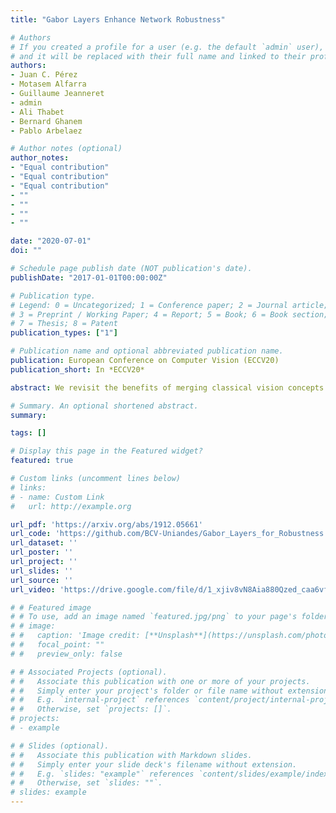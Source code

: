 ```yaml
---
title: "Gabor Layers Enhance Network Robustness"

# Authors
# If you created a profile for a user (e.g. the default `admin` user), write the username (folder name) here 
# and it will be replaced with their full name and linked to their profile.
authors:
- Juan C. Pérez
- Motasem Alfarra
- Guillaume Jeanneret
- admin
- Ali Thabet
- Bernard Ghanem
- Pablo Arbelaez

# Author notes (optional)
author_notes:
- "Equal contribution"
- "Equal contribution"
- "Equal contribution"
- ""
- ""
- ""
- ""

date: "2020-07-01"
doi: ""

# Schedule page publish date (NOT publication's date).
publishDate: "2017-01-01T00:00:00Z"

# Publication type.
# Legend: 0 = Uncategorized; 1 = Conference paper; 2 = Journal article;
# 3 = Preprint / Working Paper; 4 = Report; 5 = Book; 6 = Book section;
# 7 = Thesis; 8 = Patent
publication_types: ["1"]

# Publication name and optional abbreviated publication name.
publication: European Conference on Computer Vision (ECCV20)​
publication_short: In *ECCV20*

abstract: ​​We revisit the benefits of merging classical vision concepts with deep learning models. In particular, we explore the effect on robustness against adversarial attacks of replacing the first layers of various deep architectures with Gabor layers, i.e. convolutional layers with filters that are based on learnable Gabor parameters. We observe that architectures enhanced with Gabor layers gain a consistent boost in robustness over regular models and preserve high generalizing test performance, even though these layers come at a negligible increase in the number of parameters. We then exploit the closed form expression of Gabor filters to derive an expression for a Lipschitz constant of such filters, and harness this theoretical result to develop a regularizer we use during training to further enhance network robustness. We conduct extensive experiments with various architectures (LeNet, AlexNet, VGG16 and WideResNet) on several datasets (MNIST, SVHN, CIFAR10 and CIFAR100) and demonstrate large empirical robustness gains. Furthermore, we experimentally show how our regularizer provides consistent robustness improvements.

# Summary. An optional shortened abstract.
summary: 

tags: []

# Display this page in the Featured widget?
featured: true

# Custom links (uncomment lines below)
# links:
# - name: Custom Link
#   url: http://example.org

url_pdf: 'https://arxiv.org/abs/1912.05661'
url_code: 'https://github.com/BCV-Uniandes/Gabor_Layers_for_Robustness'
url_dataset: ''
url_poster: ''
url_project: ''
url_slides: ''
url_source: ''
url_video: 'https://drive.google.com/file/d/1_xjiv8vN8Aia880Qzed_caa6vfDHXmNw/view?usp=sharing'

# # Featured image
# # To use, add an image named `featured.jpg/png` to your page's folder. 
# # image:
# #   caption: 'Image credit: [**Unsplash**](https://unsplash.com/photos/pLCdAaMFLTE)'
# #   focal_point: ""
# #   preview_only: false

# # Associated Projects (optional).
# #   Associate this publication with one or more of your projects.
# #   Simply enter your project's folder or file name without extension.
# #   E.g. `internal-project` references `content/project/internal-project/index.md`.
# #   Otherwise, set `projects: []`.
# projects:
# - example

# # Slides (optional).
# #   Associate this publication with Markdown slides.
# #   Simply enter your slide deck's filename without extension.
# #   E.g. `slides: "example"` references `content/slides/example/index.md`.
# #   Otherwise, set `slides: ""`.
# slides: example
---
```


<!-- {{% callout note %}}
Click the *Cite* button above to demo the feature to enable visitors to import publication metadata into their reference management software.
{{% /callout %}}

{{% callout note %}}
Create your slides in Markdown - click the *Slides* button to check out the example.
{{% /callout %}}

Supplementary material can be found [here](https://drive.google.com/file/d/17tGxceooVTT0JFkBsQjsh3h529U7yI1v/view?usp=sharing). -->
